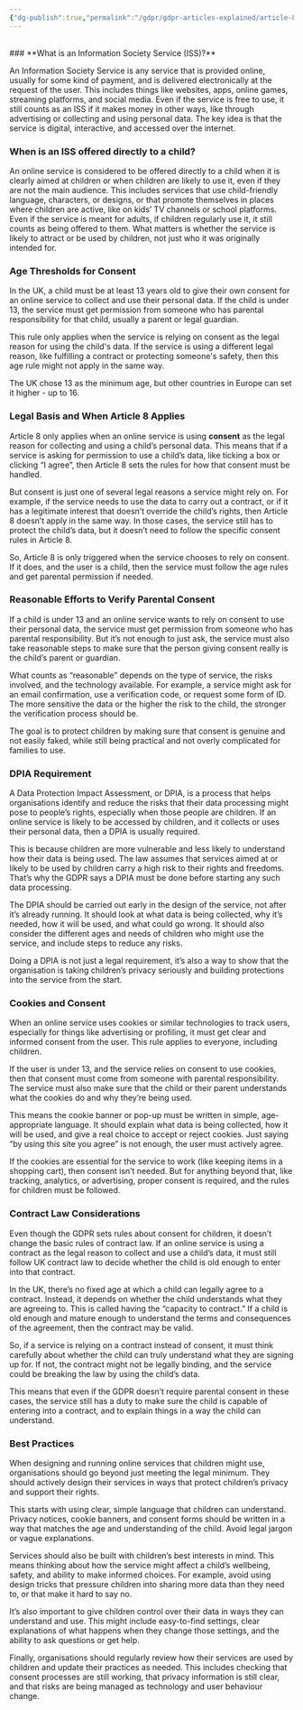 ```yaml
---
{"dg-publish":true,"permalink":"/gdpr/gdpr-articles-explained/article-8-conditions-applicable-to-child-s-consent-in-relation-to-information-society-services-iss/","title":["Article 8 - Conditions Applicable to Child’s Consent in Relation to Information Society Services (ISS)"]}
---
```


<br>
### **What is an Information Society Service (ISS)?**

An Information Society Service is any service that is provided online, usually for some kind of payment, and is delivered electronically at the request of the user. This includes things like websites, apps, online games, streaming platforms, and social media. Even if the service is free to use, it still counts as an ISS if it makes money in other ways, like through advertising or collecting and using personal data. The key idea is that the service is digital, interactive, and accessed over the internet.
<br>
### **When is an ISS offered directly to a child?**

An online service is considered to be offered directly to a child when it is clearly aimed at children or when children are likely to use it, even if they are not the main audience. This includes services that use child-friendly language, characters, or designs, or that promote themselves in places where children are active, like on kids’ TV channels or school platforms. Even if the service is meant for adults, if children regularly use it, it still counts as being offered to them. What matters is whether the service is likely to attract or be used by children, not just who it was originally intended for.
<br>
### **Age Thresholds for Consent**

In the UK, a child must be at least 13 years old to give their own consent for an online service to collect and use their personal data. If the child is under 13, the service must get permission from someone who has parental responsibility for that child, usually a parent or legal guardian.

This rule only applies when the service is relying on consent as the legal reason for using the child's data. If the service is using a different legal reason, like fulfilling a contract or protecting someone's safety, then this age rule might not apply in the same way.

The UK chose 13 as the minimum age, but other countries in Europe can set it higher - up to 16.
<br>
### **Legal Basis and When Article 8 Applies**

Article 8 only applies when an online service is using **consent** as the legal reason for collecting and using a child’s personal data. This means that if a service is asking for permission to use a child’s data, like ticking a box or clicking “I agree”, then Article 8 sets the rules for how that consent must be handled.

But consent is just one of several legal reasons a service might rely on. For example, if the service needs to use the data to carry out a contract, or if it has a legitimate interest that doesn’t override the child’s rights, then Article 8 doesn’t apply in the same way. In those cases, the service still has to protect the child’s data, but it doesn’t need to follow the specific consent rules in Article 8.

So, Article 8 is only triggered when the service chooses to rely on consent. If it does, and the user is a child, then the service must follow the age rules and get parental permission if needed.
<br>
### **Reasonable Efforts to Verify Parental Consent**

If a child is under 13 and an online service wants to rely on consent to use their personal data, the service must get permission from someone who has parental responsibility. But it’s not enough to just ask, the service must also take reasonable steps to make sure that the person giving consent really is the child’s parent or guardian.

What counts as “reasonable” depends on the type of service, the risks involved, and the technology available. For example, a service might ask for an email confirmation, use a verification code, or request some form of ID. The more sensitive the data or the higher the risk to the child, the stronger the verification process should be.

The goal is to protect children by making sure that consent is genuine and not easily faked, while still being practical and not overly complicated for families to use.
<br>
### **DPIA Requirement**

A Data Protection Impact Assessment, or DPIA, is a process that helps organisations identify and reduce the risks that their data processing might pose to people’s rights, especially when those people are children. If an online service is likely to be accessed by children, and it collects or uses their personal data, then a DPIA is usually required.

This is because children are more vulnerable and less likely to understand how their data is being used. The law assumes that services aimed at or likely to be used by children carry a high risk to their rights and freedoms. That’s why the GDPR says a DPIA must be done before starting any such data processing.

The DPIA should be carried out early in the design of the service, not after it’s already running. It should look at what data is being collected, why it’s needed, how it will be used, and what could go wrong. It should also consider the different ages and needs of children who might use the service, and include steps to reduce any risks.

Doing a DPIA is not just a legal requirement, it’s also a way to show that the organisation is taking children’s privacy seriously and building protections into the service from the start.
<br>
### **Cookies and Consent**

When an online service uses cookies or similar technologies to track users, especially for things like advertising or profiling, it must get clear and informed consent from the user. This rule applies to everyone, including children.

If the user is under 13, and the service relies on consent to use cookies, then that consent must come from someone with parental responsibility. The service must also make sure that the child or their parent understands what the cookies do and why they’re being used.

This means the cookie banner or pop-up must be written in simple, age-appropriate language. It should explain what data is being collected, how it will be used, and give a real choice to accept or reject cookies. Just saying “by using this site you agree” is not enough, the user must actively agree.

If the cookies are essential for the service to work (like keeping items in a shopping cart), then consent isn’t needed. But for anything beyond that, like tracking, analytics, or advertising, proper consent is required, and the rules for children must be followed.
<br>
### **Contract Law Considerations**

Even though the GDPR sets rules about consent for children, it doesn’t change the basic rules of contract law. If an online service is using a contract as the legal reason to collect and use a child’s data, it must still follow UK contract law to decide whether the child is old enough to enter into that contract.

In the UK, there’s no fixed age at which a child can legally agree to a contract. Instead, it depends on whether the child understands what they are agreeing to. This is called having the “capacity to contract.” If a child is old enough and mature enough to understand the terms and consequences of the agreement, then the contract may be valid.

So, if a service is relying on a contract instead of consent, it must think carefully about whether the child can truly understand what they are signing up for. If not, the contract might not be legally binding, and the service could be breaking the law by using the child’s data.

This means that even if the GDPR doesn’t require parental consent in these cases, the service still has a duty to make sure the child is capable of entering into a contract, and to explain things in a way the child can understand.
<br>
### **Best Practices**

When designing and running online services that children might use, organisations should go beyond just meeting the legal minimum. They should actively design their services in ways that protect children’s privacy and support their rights.

This starts with using clear, simple language that children can understand. Privacy notices, cookie banners, and consent forms should be written in a way that matches the age and understanding of the child. Avoid legal jargon or vague explanations.

Services should also be built with children’s best interests in mind. This means thinking about how the service might affect a child’s wellbeing, safety, and ability to make informed choices. For example, avoid using design tricks that pressure children into sharing more data than they need to, or that make it hard to say no.

It’s also important to give children control over their data in ways they can understand and use. This might include easy-to-find settings, clear explanations of what happens when they change those settings, and the ability to ask questions or get help.

Finally, organisations should regularly review how their services are used by children and update their practices as needed. This includes checking that consent processes are still working, that privacy information is still clear, and that risks are being managed as technology and user behaviour change.